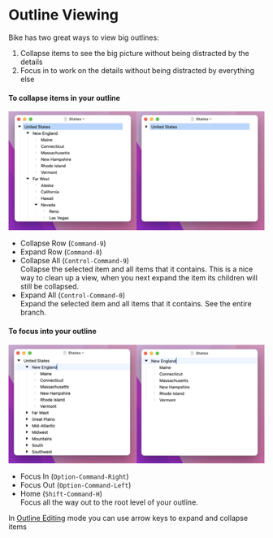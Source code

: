 # Outline Viewing

Bike has two great ways to view big outlines:

1. Collapse items to see the big picture without being distracted by the details
2. Focus in to work on the details without being distracted by everything else

#### To collapse items in your outline

![Collapse](../.gitbook/assets/collapse.png)

* Collapse Row (`Command-9`)
* Expand Row (`Command-0`)
* Collapse All (`Control-Command-9`)\
  Collapse the selected item and all items that it contains. This is a nice way to clean up a view, when you next expand the item its children will still be collapsed.
* Expand All (`Control-Command-0`)\
  Expand the selected item and all items that it contains. See the entire branch.

#### To focus into your outline

![Focus In](../.gitbook/assets/focus-in.png)

* Focus In (`Option-Command-Right`)
* Focus Out (`Option-Command-Left`)
* Home (`Shift-Command-H`)\
  Focus all the way out to the root level of your outline.

In [Outline Editing](outline-editing.md) mode you can use arrow keys to expand and collapse items
